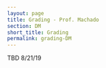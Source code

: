 ```yaml
---
layout: page
title: Grading - Prof. Machado
section: DM
short_title: Grading
permalink: grading-DM
---
```


TBD 8/21/19
